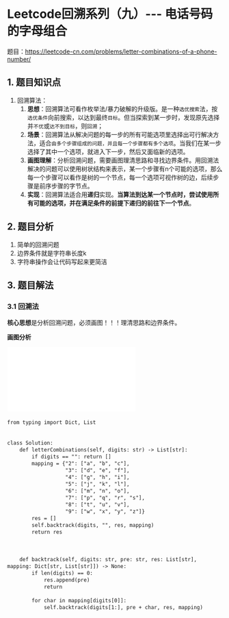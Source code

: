 <h1>Leetcode回溯系列（九）--- 电话号码的字母组合</h1>

题目：<https://leetcode-cn.com/problems/letter-combinations-of-a-phone-number/>

<h2>1. 题目知识点</h2>

1. 回溯算法：
    1. **思想**：回溯算法可看作枚举法/暴力破解的升级版。是一种`选优搜索`法，按`选优条件`向前搜索，以达到最终`目标`。但当探索到某一步时，发现原先选择并`不优`或`达不到目标`，则`回溯`；
    2. **场景**：回溯算法从解决问题的每一步的所有可能选项里选择出可行解决方法，适合`由多个步骤组成的问题，并且每一个步骤都有多个选项`。当我们在某一步选择了其中一个选项，就进入下一步，然后又面临新的选项。
    3. **画图理解**：分析回溯问题，需要画图理清思路和寻找边界条件。用回溯法解决的问题可以使用树状结构来表示，某一个步骤有n个可能的选项，那么每一个步骤可以看作是树的一个节点，每一个选项可视作树的边，后续步骤是前序步骤的字节点。
    4. **实现**：回溯算法适合用**递归**实现。**当算法到达某一个节点时，尝试使用所有可能的选项，并在满足条件的前提下递归的前往下一个节点**。

<h2>2. 题目分析</h2>

1. 简单的回溯问题
2. 边界条件就是字符串长度k
3. 字符串操作会让代码写起来更简洁


<h2>3. 题目解法</h2>

<h3>3.1 回溯法</h3>

**核心思想**是分析回溯问题，必须画图！！！理清思路和边界条件。


**画图分析**

![](../media/lc0017-电话号码的字母组合.pdf)


```
from typing import Dict, List


class Solution:
    def letterCombinations(self, digits: str) -> List[str]:
        if digits == "": return []
        mapping = {"2": ["a", "b", "c"],
                   "3": ["d", "e", "f"],
                   "4": ["g", "h", "i"],
                   "5": ["j", "k", "l"],
                   "6": ["m", "n", "o"],
                   "7": ["p", "q", "r", "s"],
                   "8": ["t", "u", "v"],
                   "9": ["w", "x", "y", "z"]}
        res = []
        self.backtrack(digits, "", res, mapping)
        return res
        

    
    def backtrack(self, digits: str, pre: str, res: List[str], mapping: Dict[str, List[str]]) -> None:
        if len(digits) == 0:
            res.append(pre)
            return

        for char in mapping[digits[0]]:
            self.backtrack(digits[1:], pre + char, res, mapping)
```